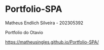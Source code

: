 # Portfolio-SPA

Matheus Endlich Silveira - 202305392

Portfolio do Otavio

https://matheusingles.github.io/Portfolio-SPA/

